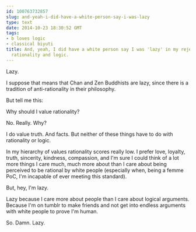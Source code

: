 ```yaml
---
id: 100763732857
slug: and-yeah-i-did-have-a-white-person-say-i-was-lazy
type: text
date: 2014-10-23 18:30:52 GMT
tags:
- b loves logic
- classical biyuti
title: And, yeah, I did have a white person say I was 'lazy' in my rejection of white
  rationality and logic.
---
```

<p>Lazy.</p>&#13;
<p>I suppose that means that Chan and Zen Buddhists are lazy, since there is a tradition of anti-rationality in their philosophy.</p>&#13;
<p>But tell me this:</p>&#13;
<p>Why should I value rationality?</p>&#13;
<p>No. Really. Why?</p>&#13;
<p>I do value truth. And facts. But neither of these things have to do with rationality or logic.</p>&#13;
<p>In my hierarchy of values rationality scores really low. I prefer love, loyalty, truth, sincerity, kindness, compassion, and I'm sure I could think of a lot more things I care much, much more about than I care about being perceived to be rational by white people (especially when, being a femme PoC, I'm incapable of ever meeting this standard).</p>&#13;
<p>But, hey, I'm lazy.</p>&#13;
<p>Lazy because I care more about people than I care about logical arguments. Because I'm on tumblr to make friends and not get into endless arguments with white people to prove I'm human.</p>&#13;
<p>So. Damn. Lazy. </p>
